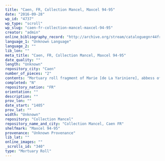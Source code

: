 ```yaml
---
title: "Caen, FR, Collection Mancel, Maxcel 94-95"
date: "2016-09-28"
wp_id: "4737"
wp_type: "scroll"
wp_slug: "caen-fr-collection-mancel-maxcel-94-95"
creator: "admin"
online_bibliography_record: "http://archive.org/stream/cataloguegnr44fran/cataloguegnr44fran_djvu.txt"
language_1: "Unknown Language"
language_2: ""
lib_lon: ""
meta_title: "Caen, FR, Collection Mancel, Maxcel 94-95"
date_quality: ""
length: "Unknown"
repository_city: "Caen"
number_of_pieces: "2"
contents: "Mortuary roll fragment of Marie [de La Yariniere], abbess of Trinite in Caen (d 3 April 1404)."
completed: "N"
repository_nation: "FR"
orientation: ""
description: ""
prov_lon: ""
date_start: "1405"
prov_lat: ""
width: "Unknown"
repository: "Collection Mancel"
repository_name_and_city: "Collection Mancel, Caen FR"
shelfmark: "Maxcel 94-95"
provenance: "Unknown Provenance"
lib_lat: ""
online_images: ""
_scrolls_id: "340"
type: "Mortuary Roll"
---
```



